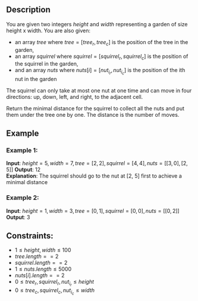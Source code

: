 ## Description
You are given two integers $height$ and $width$ representing a garden of size height x width. You are also given:
- an array $tree$ where $tree = [tree_r, tree_c]$ is the position of the tree in the garden,
- an array $squirrel$ where $squirrel = [squirrel_r, squirrel_c]$ is the position of the squirrel in the garden,
- and an array $nuts$ where $nuts[i] = [nut_{i_r}, nut_{i_c}]$ is the position of the ith nut in the garden

The squirrel can only take at most one nut at one time and can move in four directions: up, down, left, and right, to the adjacent cell.

Return the minimal distance for the squirrel to collect all the nuts and put them under the tree one by one. The distance is the number of moves.

## Example
### Example 1:
**Input**: $height = 5, width = 7, tree = [2,2], squirrel = [4,4], nuts = [[3,0], [2,5]]$ 
**Output**: $12$  
**Explanation**: The squirrel should go to the nut at [2, 5] first to achieve a minimal distance

### Example 2:
**Input**: $height = 1, width = 3, tree = [0,1], squirrel = [0,0], nuts = [[0,2]]$  
**Output**: $3$
 
## Constraints:
- $1 \leq height, width \leq 100$
- $tree.length == 2$
- $squirrel.length == 2$
- $1 \leq nuts.length \leq 5000$
- $nuts[i].length == 2$
- $0 \leq tree_r, squirrel_r, nut_{i_r} \leq height$
- $0 \leq tree_c, squirrel_c, nut_{i_c} \leq width$